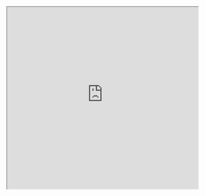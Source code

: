 <div style="position: relative; width: 100%; 
    padding-top: calc(100% - 24px)">
    <iframe src="https://hamuddaolihumanlinewiki.miraheze.org/wiki/MHDH现存国家列表" title="MHDH现存国家列表" 
    style="position: absolute; width: 100%; height: 100%; top: 0;">
    </iframe>
</div>
